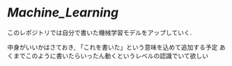 # _Machine_Learning_
このレポジトリでは自分で書いた機械学習モデルをアップしていく. 

中身がいいかはさておき, 「これを書いた」という意味を込めて追加する予定
あくまでこのように書いたらいったん動くというレベルの認識でいて欲しい

